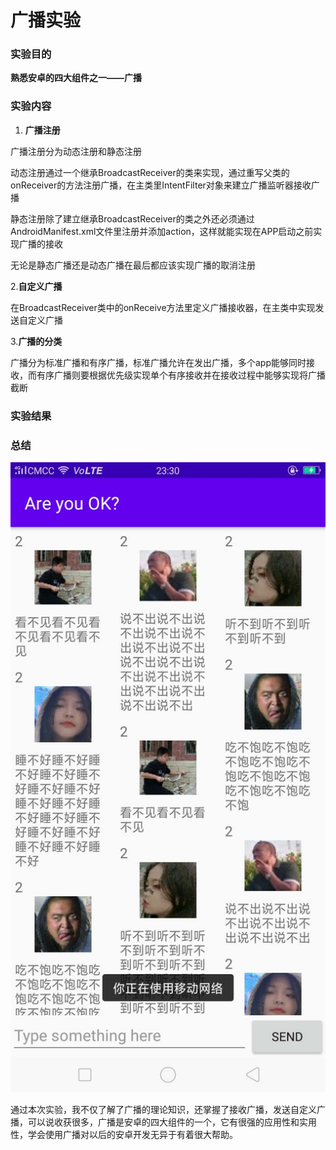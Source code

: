 #                                     **广播实验**

### 实验目的

**熟悉安卓的四大组件之一——广播**

### 实验内容

1. **广播注册**

广播注册分为动态注册和静态注册

动态注册通过一个继承BroadcastReceiver的类来实现，通过重写父类的onReceiver的方法注册广播，在主类里IntentFilter对象来建立广播监听器接收广播

静态注册除了建立继承BroadcastReceiver的类之外还必须通过AndroidManifest.xml文件里注册并添加action，这样就能实现在APP启动之前实现广播的接收

无论是静态广播还是动态广播在最后都应该实现广播的取消注册



2.**自定义广播**

在BroadcastReceiver类中的onReceive方法里定义广播接收器，在主类中实现发送自定义广播



3.**广播的分类**

广播分为标准广播和有序广播，标准广播允许在发出广播，多个app能够同时接收，而有序广播则要根据优先级实现单个有序接收并在接收过程中能够实现将广播截断



### 实验结果

### 总结

 ![](https://github.com/HelloFool/2018118132_Android/blob/master/广播/photo/29514dabd3306a85a097cee08597cf4.jpg) 



通过本次实验，我不仅了解了广播的理论知识，还掌握了接收广播，发送自定义广播，可以说收获很多，广播是安卓的四大组件的一个，它有很强的应用性和实用性，学会使用广播对以后的安卓开发无异于有着很大帮助。